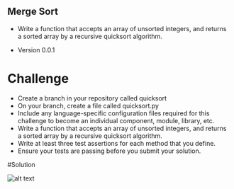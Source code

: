 ## Merge Sort
 - Write a function that accepts an array of unsorted integers, and returns a sorted array by a recursive quicksort algorithm.

* Version 0.0.1

# Challenge

 -  Create a branch in your repository called quicksort
 - On your branch, create a file called quicksort.py
 - Include any language-specific configuration files required for this challenge to become an individual component, module, library, etc.
 - Write a function that accepts an array of unsorted integers, and returns a sorted array by a recursive quicksort algorithm.
 - Write at least three test assertions for each method that you define.
 - Ensure your tests are passing before you submit your solution.


 #Solution

 ![alt text](/Users/stevenstarwalt/codefellows/401/data-structures-and-algorithms/assets/quick_sort.jpg)
